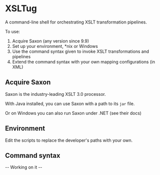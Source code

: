 # XSLTug

A command-line shell for orchestrating XSLT transformation pipelines.

To use:

1. Acquire Saxon (any version since 9.9)
1. Set up your environment, \*nix or Windows
1. Use the command syntax given to invoke XSLT transformations and pipelines
1. Extend the command syntax with your own mapping configurations (in XML)

## Acquire Saxon

Saxon is the industry-leading XSLT 3.0 processor.

With Java installed, you can use Saxon with a path to its `jar` file.

Or on Windows you can also run Saxon under .NET (see their docs)


## Environment

Edit the scripts to replace the developer's paths with your own.

## Command syntax
 
-- Working on it --
